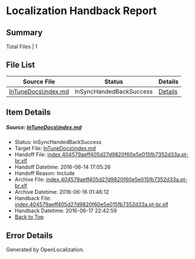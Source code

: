 # <a name='report-top'></a> Localization Handback Report

## Summary
 Total Files | 1

## File List
 Source File | Status | Details 
 ----------- | ------ | ------- 
 [InTuneDocs\index.md](https://github.com/Microsoft/IntuneDocs-pr/blob/d506cda103893489aa4b3e657ac9223ecc6d39c8/InTuneDocs/index.md) | InSyncHandedBackSuccess | [Details](#8aa2bcd921254083fc05ad2768c0a69f9d96ba4f649)

## Item Details
##### <a name='8aa2bcd921254083fc05ad2768c0a69f9d96ba4f649'></a> Source: [InTuneDocs\index.md](https://github.com/Microsoft/IntuneDocs-pr/blob/d506cda103893489aa4b3e657ac9223ecc6d39c8/InTuneDocs/index.md)
* Status: InSyncHandedBackSuccess
* Target File: [InTuneDocs\index.md](https://github.com/Microsoft/IntuneDocs-pr.pt-br/blob/e2eda72c26d2e618ccb5aad00fee92ea28865ff5/InTuneDocs/index.md)
* Handoff File: [index.404579aeff405d27d9820f60e5e015fb7352d33a.pt-br.xlf](https://github.com/Microsoft/EM.handoff/blob/863f21e7e3f7df13c2bdce68293866330e884772/ol-handoff/Microsoft/IntuneDocs-pr.pt-br/master/index.404579aeff405d27d9820f60e5e015fb7352d33a.pt-br.xlf)
* Handoff Datetime: 2016-06-14 17:05:26
* Handoff Reason: Include
* Archive File: [index.404579aeff405d27d9820f60e5e015fb7352d33a.pt-br.xlf](https://github.com/Microsoft/EM.handoff/blob/46705b89b2b844c891e788026ab083e2fbd4e029/ol-handoff/Microsoft/IntuneDocs-pr.pt-br/master/archive/index.404579aeff405d27d9820f60e5e015fb7352d33a.pt-br.xlf)
* Archive Datetime: 2016-06-16 01:46:12
* Handback File: [index.404579aeff405d27d9820f60e5e015fb7352d33a.pt-br.xlf](https://github.com/Microsoft/EM.handback/blob/e586007cc6eef093110b109a8f95ebc2e8dbdc92/ol-handback/Microsoft/IntuneDocs-pr.pt-br/master/index.404579aeff405d27d9820f60e5e015fb7352d33a.pt-br.xlf)
* Handback Datetime: 2016-06-17 22:42:59
* [Back to Top](#report-top)


## Error Details

Generated by OpenLocalization.

